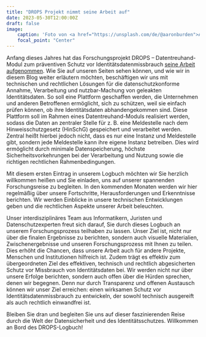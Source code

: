 ```yaml
---
title: "DROPS Projekt nimmt seine Arbeit auf"
date: 2023-05-30T12:00:00Z
draft: false
image:
    caption: 'Foto von <a href="https://unsplash.com/de/@aaronburden">Aaron Burden</a> auf <a href="https://unsplash.com/de/fotos/makrofotografie-eines-wassertropfens-auf-einer-grunen-pflanze-Kp9z6zcUfGw">Unsplash</a>'
    focal_point: "Center"
---
```


Anfang dieses Jahres hat das Forschungsprojekt DROPS – Datentreuhand-Modul zum präventiven Schutz vor Identitätsdatenmissbrauch [seine Arbeit aufgenommen](https://www.uni-bonn.de/de/neues/083-2024). Wie Sie auf unseren Seiten sehen können, und wie wir in diesem Blog weiter erläutern möchten, beschäftigen wir uns mit technischen und rechtlichen Lösungen für die datenschutzkonforme Annahme, Verarbeitung und nutzbar-Machung von geleakten Identitätsdaten. So soll eine Plattform geschaffen werden, die Unternehmen und anderen Betroffenen ermöglicht, sich zu schützen, weil sie einfach prüfen können, ob ihre Identitätsdaten abhandengekommen sind. Diese Plattform soll im Rahmen eines Datentreuhand-Moduls realisiert werden, sodass die Daten an zentraler Stelle für z. B. eine Meldestelle nach dem Hinweisschutzgesetz (HinSchG) gespeichert und verarbeitet werden. Zentral heißt hierbei jedoch nicht, dass es nur eine Instanz und Meldestelle gibt, sondern jede Meldestelle kann ihre eigene Instanz betreiben. Dies wird ermöglicht durch minimale Datenspeicherung, höchste Sicherheitsvorkehrungen bei der Verarbeitung und Nutzung sowie die richtigen rechtlichen Rahmenbedingungen.

Mit diesem ersten Eintrag in unserem Logbuch möchten wir Sie herzlich willkommen heißen und Sie einladen, uns auf unserer spannenden Forschungsreise zu begleiten. In den kommenden Monaten werden wir hier regelmäßig über unsere Fortschritte, Herausforderungen und Erkenntnisse berichten. Wir werden Einblicke in unsere technischen Entwicklungen geben und die rechtlichen Aspekte unserer Arbeit beleuchten.

Unser interdisziplinäres Team aus Informatikern, Juristen und Datenschutzexperten freut sich darauf, Sie durch dieses Logbuch an unserem Forschungsprozess teilhaben zu lassen. Unser Ziel ist, nicht nur über die finalen Ergebnisse zu berichten, sondern auch visuelle Materialien, Zwischenergebnisse und unseren Forschungsprozess mit Ihnen zu teilen. Dies erhöht die Chancen, dass unsere Arbeit auch für andere Projekte, Menschen und Institutionen hilfreich ist. Zudem trägt es effektiv zum übergeordneten Ziel des effektiven, technisch und rechtlich abgesicherten Schutz vor Missbrauch von Identitätsdaten bei.
Wir werden nicht nur über unsere Erfolge berichten, sondern auch offen über die Hürden sprechen, denen wir begegnen. Denn nur durch Transparenz und offenen Austausch können wir unser Ziel erreichen: einen wirksamen Schutz vor Identitätsdatenmissbrauch zu entwickeln, der sowohl technisch ausgereift als auch rechtlich einwandfrei ist.

Bleiben Sie dran und begleiten Sie uns auf dieser faszinierenden Reise durch die Welt der Datensicherheit und des Identitätsschutzes. Willkommen an Bord des DROPS-Logbuch!